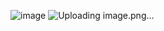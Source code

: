 ![image](https://github.com/user-attachments/assets/fde7b7bf-81e0-436c-abc4-a666c67f68e1)
![Uploading image.png…]()
